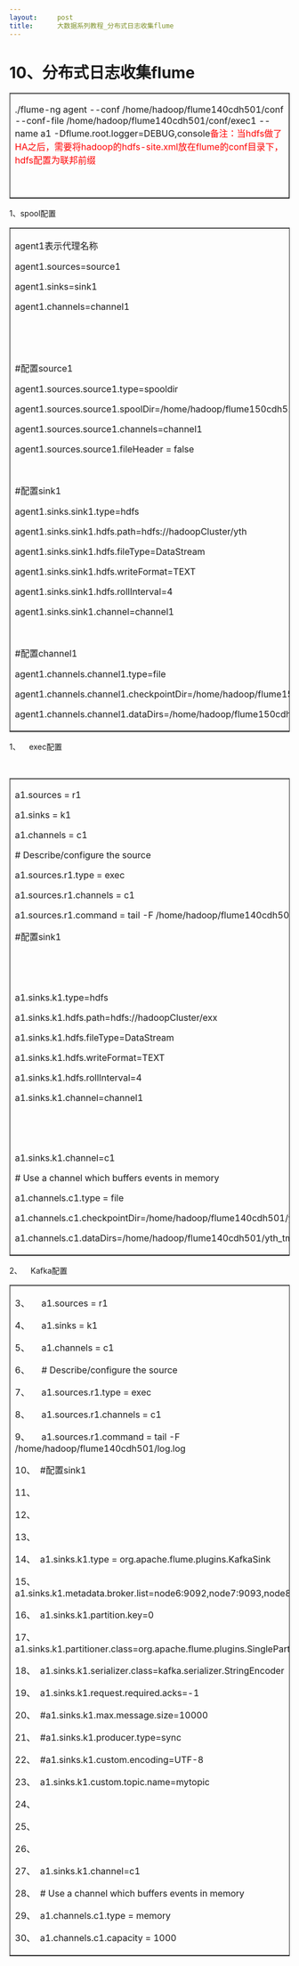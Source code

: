 ```yaml
---
layout:     post
title:      大数据系列教程_分布式日志收集flume
---
```

<div id="article_content" class="article_content clearfix csdn-tracking-statistics" data-pid="blog" data-mod="popu_307" data-dsm="post">
								            <link rel="stylesheet" href="https://csdnimg.cn/release/phoenix/template/css/ck_htmledit_views-f76675cdea.css">
						<div class="htmledit_views" id="content_views">
                
<h1>
</h1><h1>10、分布式日志收集flume</h1>
<table border="1" cellspacing="0" cellpadding="0"><tbody><tr><td valign="top">
<p>./flume-ng agent --conf /home/hadoop/flume140cdh501/conf --conf-file /home/hadoop/flume140cdh501/conf/exec1 --name a1 -Dflume.root.logger=DEBUG,console<span style="color:#FF0000;">备注：当</span><span style="color:#FF0000;">hdfs</span><span style="color:#FF0000;">做了</span><span style="color:#FF0000;">HA</span><span style="color:#FF0000;">之后，需要将</span><span style="color:#FF0000;">hadoop</span><span style="color:#FF0000;">的</span><span style="color:#FF0000;">hdfs-site.xml</span><span style="color:#FF0000;">放在</span><span style="color:#FF0000;">flume</span><span style="color:#FF0000;">的</span><span style="color:#FF0000;">conf</span><span style="color:#FF0000;">目录下，</span><span style="color:#FF0000;">hdfs</span><span style="color:#FF0000;">配置为联邦前缀</span></p>
<p> </p>
</td>
</tr></tbody></table><p>1、spool配置</p>
<table border="1" cellspacing="0" cellpadding="0"><tbody><tr><td valign="top">
<p>agent1表示代理名称</p>
<p>agent1.sources=source1</p>
<p>agent1.sinks=sink1</p>
<p>agent1.channels=channel1</p>
<p> </p>
<p> </p>
<p>#配置source1</p>
<p>agent1.sources.source1.type=spooldir</p>
<p>agent1.sources.source1.spoolDir=/home/hadoop/flume150cdh512/yth</p>
<p>agent1.sources.source1.channels=channel1</p>
<p>agent1.sources.source1.fileHeader = false</p>
<p> </p>
<p>#配置sink1</p>
<p>agent1.sinks.sink1.type=hdfs</p>
<p>agent1.sinks.sink1.hdfs.path=hdfs://hadoopCluster/yth</p>
<p>agent1.sinks.sink1.hdfs.fileType=DataStream</p>
<p>agent1.sinks.sink1.hdfs.writeFormat=TEXT</p>
<p>agent1.sinks.sink1.hdfs.rollInterval=4</p>
<p>agent1.sinks.sink1.channel=channel1</p>
<p> </p>
<p>#配置channel1</p>
<p>agent1.channels.channel1.type=file</p>
<p>agent1.channels.channel1.checkpointDir=/home/hadoop/flume150cdh512/yth_tmp123</p>
<p>agent1.channels.channel1.dataDirs=/home/hadoop/flume150cdh512/yth_tmp</p>
</td>
</tr></tbody></table><p>1、    exec配置</p>
<p> </p>
<table border="1" cellspacing="0" cellpadding="0"><tbody><tr><td valign="top">
<p>a1.sources = r1</p>
<p>a1.sinks = k1</p>
<p>a1.channels = c1</p>
<p># Describe/configure the source</p>
<p>a1.sources.r1.type = exec</p>
<p>a1.sources.r1.channels = c1</p>
<p>a1.sources.r1.command = tail -F /home/hadoop/flume140cdh501/log.log</p>
<p>#配置sink1</p>
<p> </p>
<p> </p>
<p>a1.sinks.k1.type=hdfs</p>
<p>a1.sinks.k1.hdfs.path=hdfs://hadoopCluster/exx</p>
<p>a1.sinks.k1.hdfs.fileType=DataStream</p>
<p>a1.sinks.k1.hdfs.writeFormat=TEXT</p>
<p>a1.sinks.k1.hdfs.rollInterval=4</p>
<p>a1.sinks.k1.channel=channel1</p>
<p> </p>
<p> </p>
<p>a1.sinks.k1.channel=c1</p>
<p># Use a channel which buffers events in memory</p>
<p>a1.channels.c1.type = file</p>
<p>a1.channels.c1.checkpointDir=/home/hadoop/flume140cdh501/yth_tmp123</p>
<p>a1.channels.c1.dataDirs=/home/hadoop/flume140cdh501/yth_tmp</p>
</td>
</tr></tbody></table><p>2、    Kafka配置</p>
<table border="1" cellspacing="0" cellpadding="0"><tbody><tr><td valign="top">
<p>3、     a1.sources = r1</p>
<p>4、     a1.sinks = k1</p>
<p>5、     a1.channels = c1</p>
<p>6、     # Describe/configure the source</p>
<p>7、     a1.sources.r1.type = exec</p>
<p>8、     a1.sources.r1.channels = c1</p>
<p>9、     a1.sources.r1.command = tail -F /home/hadoop/flume140cdh501/log.log</p>
<p>10、  #配置sink1</p>
<p>11、   </p>
<p>12、   </p>
<p>13、   </p>
<p>14、  a1.sinks.k1.type = org.apache.flume.plugins.KafkaSink</p>
<p>15、  a1.sinks.k1.metadata.broker.list=node6:9092,node7:9093,node8:9094</p>
<p>16、  a1.sinks.k1.partition.key=0</p>
<p>17、  a1.sinks.k1.partitioner.class=org.apache.flume.plugins.SinglePartition</p>
<p>18、  a1.sinks.k1.serializer.class=kafka.serializer.StringEncoder</p>
<p>19、  a1.sinks.k1.request.required.acks=-1</p>
<p>20、  #a1.sinks.k1.max.message.size=10000</p>
<p>21、  #a1.sinks.k1.producer.type=sync</p>
<p>22、  #a1.sinks.k1.custom.encoding=UTF-8</p>
<p>23、  a1.sinks.k1.custom.topic.name=mytopic</p>
<p>24、   </p>
<p>25、   </p>
<p>26、   </p>
<p>27、  a1.sinks.k1.channel=c1</p>
<p>28、  # Use a channel which buffers events in memory</p>
<p>29、  a1.channels.c1.type = memory</p>
<p>30、  a1.channels.c1.capacity = 1000</p>
</td>
</tr></tbody></table><p> </p>
<br><br>            </div>
                </div>